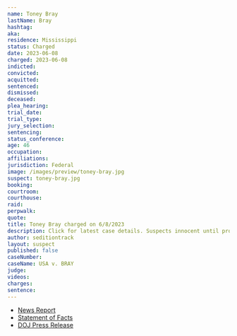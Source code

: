 ```yaml
---
name: Toney Bray
lastName: Bray
hashtag: 
aka:
residence: Mississippi
status: Charged
date: 2023-06-08
charged: 2023-06-08
indicted:
convicted:
acquitted:
sentenced:
dismissed:
deceased:
plea_hearing:
trial_date:
trial_type:
jury_selection:
sentencing:
status_conference:
age: 46
occupation:
affiliations:
jurisdiction: Federal
image: /images/preview/toney-bray.jpg
suspect: toney-bray.jpg
booking:
courtroom:
courthouse:
raid:
perpwalk:
quote:
title: Toney Bray charged on 6/8/2023
description: Click for latest case details. Suspects innocent until proven guilty.
author: seditiontrack
layout: suspect
published: false
caseNumber: 
caseName: USA v. BRAY
judge:
videos:
charges:
sentence:
---
```

- [News Report](https://ca.news.yahoo.com/mississippi-father-son-charged-connection-192053550.html)
- [Statement of Facts](https://www.justice.gov/usao-dc/press-release/file/1586936/download)
- [DOJ Press Release](https://www.justice.gov/usao-dc/pr/mississippi-father-and-son-arrested-felony-charges-actions-during-jan-6-capitol-breach)
